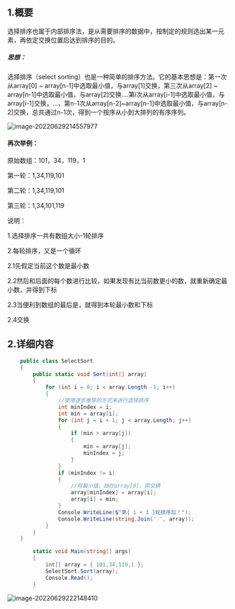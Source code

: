 ## 1.概要

选择排序也属于内部排序法，是从需要排序的数据中，按制定的规则选出某一元素，再依定交换位置后达到排序的目的。

##### 思想：

选择排序（select sorting）也是一种简单的排序方法。它的基本思想是：第一次从array[0] ~ array[n-1]中选取最小值，与array[1]交换，第三次从array[2] ~ array[n-1]中选取最小值，与array[2]交换....第i次从array[i-1]中选取最小值，与array[i-1]交换，...，第n-1次从array[n-2]~array[n-1]中选取最小值，与array[n-2]交换，总共通过n-1次，得到一个按序从小到大排列的有序序列。

![image-20220629214557977](C:\Users\justerzhu_pc\AppData\Roaming\Typora\typora-user-images\image-20220629214557977.png)



#### 再次举例：

原始数组：101，34，119，1

第一轮：1,34,119,101

第二轮：1,34,119,101

第三轮：1,34,101,119

说明：

1.选择排序一共有数组大小-1轮排序

2.每轮排序，又是一个循环

2.1先假定当前这个数是最小数

2.2然后和后面的每个数进行比较，如果发现有比当前数更小的数，就重新确定最小数，并得到下标

2.3当便利到数组的最后是，就得到本轮最小数和下标

2.4交换



## 2.详细内容

```c#
    public class SelectSort
    {
        public static void Sort(int[] array) 
        {
            for (int i = 0; i < array.Length -1; i++)
            {
                //使用逐步推导的方式来进行选择排序
                int minIndex = i;
                int min = array[i];
                for (int j = i + 1; j < array.Length; j++)
                {
                    if (min > array[j])
                    {
                        min = array[j];
                        minIndex = j;
                    }
                }
                if (minIndex != i)
                {
                    //将最小值，挡在array[0]，即交换
                    array[minIndex] = array[i];
                    array[i] = min;
                }
                Console.WriteLine($"第{ i + 1 }轮排序后！");
                Console.WriteLine(string.Join(' ', array));
            }
        }
    }
```

```c#
        static void Main(string[] args)
        {
            int[] array = { 101,34,119,1 };
            SelectSort.Sort(array);
            Console.Read();
        }
```

![image-20220629222148410](C:\Users\justerzhu_pc\AppData\Roaming\Typora\typora-user-images\image-20220629222148410.png)